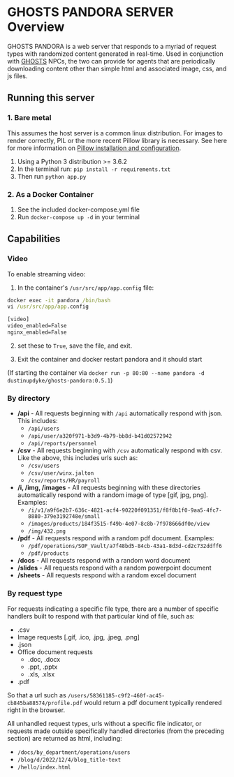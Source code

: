 # GHOSTS PANDORA SERVER Overview

GHOSTS PANDORA is a web server that responds to a myriad of request types with randomized content generated in real-time. Used in conjunction with [GHOSTS](https://github.com/cmu-sei/GHOSTS) NPCs, the two can provide for agents that are periodically downloading content other than simple html and associated image, css, and js files.

## Running this server

### 1. Bare metal

This assumes the host server is a common linux distribution. For images to render correctly, PIL or the more recent Pillow library is necessary. See here for more information on [Pillow installation and configuration](https://pillow.readthedocs.io/en/latest/installation.html).

1. Using a Python 3 distribution >= 3.6.2
2. In the terminal run: `pip install -r requirements.txt`
3. Then run `python app.py`

### 2. As a Docker Container

1. See the included docker-compose.yml file
2. Run `docker-compose up -d` in your terminal

## Capabilities

### Video

To enable streaming video:

1. In the container's `/usr/src/app/app.config` file:

```cmd
docker exec -it pandora /bin/bash
vi /usr/src/app/app.config

[video]
video_enabled=False
nginx_enabled=False
```

2. set these to `True`, save the file, and exit.

3. Exit the container and docker restart pandora and it should start

(If starting the container via `docker run -p 80:80 --name pandora -d dustinupdyke/ghosts-pandora:0.5.1`)

### By directory

- **/api** - All requests beginning with `/api` automatically respond with json. This includes:
  - `/api/users`
  - `/api/user/a320f971-b3d9-4b79-bb8d-b41d02572942`
  - `/api/reports/personnel`
- **/csv** - All requests beginning with `/csv` automatically respond with csv. Like the above, this includes urls such as:
  - `/csv/users`
  - `/csv/user/winx.jalton`
  - `/csv/reports/HR/payroll`
- **/i, /img, /images** - All requests beginning with these directories automatically respond with a random image of type [gif, jpg, png]. Examples:
  - `/i/v1/a9f6e2b7-636c-4821-acf4-90220f091351/f8f8b1f0-9aa5-4fc7-8880-379e3192748e/small`
  - `/images/products/184f3515-f49b-4e07-8c8b-7f978666df0e/view`
  - `/img/432.png`
- **/pdf** - All requests respond with a random pdf document. Examples:
  - `/pdf/operations/SOP_Vault/a7f48bd5-84cb-43a1-8d3d-cd2c732ddff6`
  - `/pdf/products`
- **/docs** - All requests respond with a random word document
- **/slides** - All requests respond with a random powerpoint document
- **/sheets** - All requests respond with a random excel document

### By request type

For requests indicating a specific file type, there are a number of specific handlers built to respond with that particular kind of file, such as:

- .csv
- Image requests [.gif, .ico, .jpg, .jpeg, .png]
- .json
- Office document requests
  - .doc, .docx
  - .ppt, .pptx
  - .xls, .xlsx
- .pdf

So that a url such as `/users/58361185-c9f2-460f-ac45-cb845ba88574/profile.pdf` would return a pdf document typically rendered right in the browser.

All unhandled request types, urls without a specific file indicator, or requests made outside specifically handled directories (from the preceding section) are returned as html, including:

- `/docs/by_department/operations/users`
- `/blog/d/2022/12/4/blog_title-text`
- `/hello/index.html`
